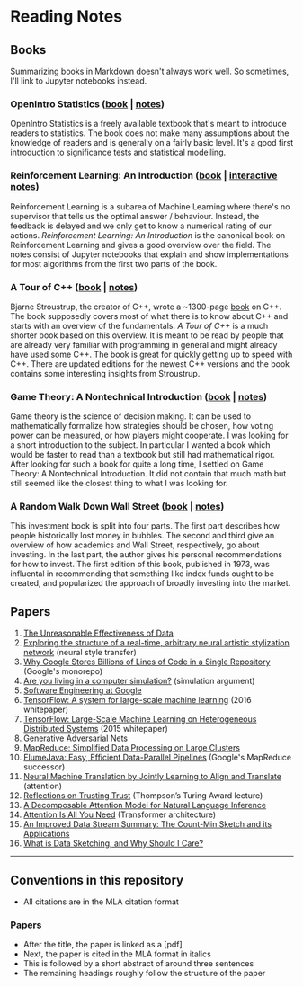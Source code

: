 # Reading Notes

## Books

Summarizing books in Markdown doesn't always work well.
So sometimes, I'll link to Jupyter notebooks instead.

### OpenIntro Statistics ([book](https://www.openintro.org/stat/) | [notes](https://github.com/florian/reading-notes/blob/master/books/1_OpenIntro-Statistics))

OpenIntro Statistics is a freely available textbook that's meant to introduce readers to statistics.
The book does not make many assumptions about the knowledge of readers and is generally on a fairly basic level.
It's a good first introduction to significance tests and statistical modelling.

### Reinforcement Learning: An Introduction ([book](https://mitpress.mit.edu/books/reinforcement-learning-second-edition) | [interactive notes](https://github.com/florian/reinforcement-learning))

Reinforcement Learning is a subarea of Machine Learning where there's no supervisor that tells us the optimal answer / behaviour. Instead, the feedback is delayed and we only get to know a numerical rating of our actions. *Reinforcement Learning: An Introduction* is the canonical book on Reinforcement Learning and gives a good overview over the field. The notes consist of Jupyter notebooks that explain and show implementations for most algorithms from the first two parts of the book.

### A Tour of C++ ([book](http://www.stroustrup.com/Tour.html) | [notes](books/3_A_Tour_of_Cpp))

Bjarne Stroustrup, the creator of C++, wrote a ~1300-page [book](http://www.stroustrup.com/4th.html) on C++.
The book supposedly covers most of what there is to know about C++ and starts with an overview of the fundamentals.
*A Tour of C++* is a much shorter book based on this overview.
It is meant to be read by people that are already very familiar with programming in general and might already have used some C++.
The book is great for quickly getting up to speed with C++.
There are updated editions for the newest C++ versions and the book contains some interesting insights from Stroustrup.

### Game Theory: A Nontechnical Introduction ([book](https://www.amazon.com/Game-Theory-Nontechnical-Introduction-Mathematics/dp/0486296725) | [notes](books/4_Game_Theory/README.md))

Game theory is the science of decision making. It can be used to mathematically formalize how strategies should be chosen, how voting power can be measured, or how players might cooperate. I was looking for a short introduction to the subject. In particular I wanted a book which would be faster to read than a textbook but still had mathematical rigor. After looking for such a book for quite a long time, I settled on Game Theory: A Nontechnical Introduction. It did not contain that much math but still seemed like the closest thing to what I was looking for.

### A Random Walk Down Wall Street ([book](https://www.amazon.com/Random-Walk-Down-Wall-Street-ebook/dp/B00QH9NTSI) | [notes](books/5_%20A_Random_Walk_Down_Wall_Street))

This investment book is split into four parts. The first part describes how people historically lost money in bubbles. The second and third give an overview of how academics and Wall Street, respectively, go about investing. In the last part, the author gives his personal recommendations for how to invest. The first edition of this book, published in 1973, was influental in recommending that something like index funds ought to be created, and popularized the approach of broadly investing into the market.

## Papers

1. [The Unreasonable Effectiveness of Data](papers/001_The_Unreasonable_Effectiveness_of_Data.md)
2. [Exploring the structure of a real-time, arbitrary neural artistic stylization network](papers/002_Arbitrary_Neural_Style_Transfer.md) (neural style transfer)
3. [Why Google Stores Billions of Lines of Code in a Single Repository](papers/003_Why_Google_Stores_Billions_of_Lines_of_Code_in_a_Single_Repository.md) (Google's monorepo)
4. [Are you living in a computer simulation?](papers/004_Are_you_living_in_a_computer_simulation.md) (simulation argument)
5. [Software Engineering at Google](papers/005_Software_Engineering_at_Google.md)
6. [TensorFlow: A system for large-scale machine learning](papers/006_TensorFlow_A_system_for_large-scale_machine_learning.md) (2016 whitepaper)
7. [TensorFlow: Large-Scale Machine Learning on Heterogeneous Distributed Systems](papers/007_TensorFlow_Large-Scale_Machine_Learning_on_Heterogeneous_Distributed_Systems.md) (2015 whitepaper)
8. [Generative Adversarial Nets](papers/008_Generative_Adversarial_Nets.pdf)
9. [MapReduce: Simplified Data Processing on Large Clusters](papers/009_MapReduce_Simplified_Data_Processing_on_Large_Clusters.md)
10. [FlumeJava: Easy, Efficient Data-Parallel Pipelines](papers/010_FlumeJava_Easy_Efficient_Data-Parallel_Pipelines.md) (Google's MapReduce successor)
11. [Neural Machine Translation by Jointly Learning to Align and Translate](papers/011_Neural_Machine_Translation_by_Jointly_Learning_to_Align_and_Translate.md) (attention)
12. [Reflections on Trusting Trust](papers/012_Reflections_on_Trusting_Trust.md) (Thompson’s Turing Award lecture)
13. [A Decomposable Attention Model for Natural Language Inference](papers/013_A_Decomposable_Attention_Model_for_Natural_Language_Inference.md)
14. [Attention Is All You Need](papers/014_Attention_Is_All_You_Need.md) (Transformer architecture)
15. [An Improved Data Stream Summary: The Count-Min Sketch and its Applications](papers/015_An_Improved_Data_Stream_Summary_The_Count-Min_Sketch_and_its_Applications.md)
16. [What is Data Sketching, and Why Should I Care?](papers/016_What_is_Data_Sketching_and_Why_Should_I_Care.md)

---

## Conventions in this repository

- All citations are in the MLA citation format

### Papers

- After the title, the paper is linked as a [pdf]
- Next, the paper is cited in the MLA format in italics
- This is followed by a short abstract of around three sentences
- The remaining headings roughly follow the structure of the paper
